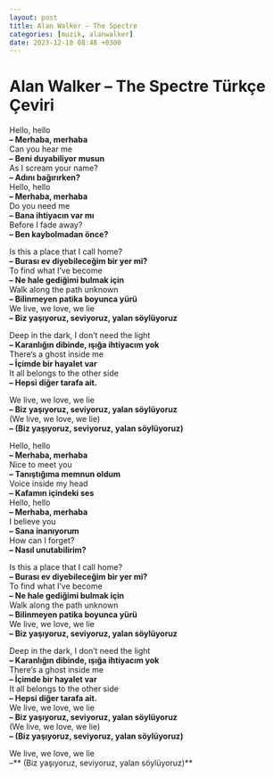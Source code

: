 ```yaml
---
layout: post
title: Alan Walker – The Spectre
categories: [muzik, alanwalker]
date: 2023-12-10 08:48 +0300
---
```


# Alan Walker – The Spectre Türkçe Çeviri

Hello, hello <br>
**– Merhaba, merhaba <br>**
Can you hear me <br>
**– Beni duyabiliyor musun <br>**
As I scream your name? <br>
**– Adını bağırırken? <br>**
Hello, hello <br>
**– Merhaba, merhaba <br>**
Do you need me <br>
**– Bana ihtiyacın var mı <br>**
Before I fade away? <br>
**– Ben kaybolmadan önce?**

Is this a place that I call home? <br>
**– Burası ev diyebileceğim bir yer mi? <br>**
To find what I’ve become <br>
**– Ne hale gediğimi bulmak için <br>**
Walk along the path unknown <br>
**– Bilinmeyen patika boyunca yürü <br>**
We live, we love, we lie <br>
**– Biz yaşıyoruz, seviyoruz, yalan söylüyoruz**

Deep in the dark, I don’t need the light <br>
**– Karanlığın dibinde, ışığa ihtiyacım yok <br>**
There’s a ghost inside me <br>
**– İçimde bir hayalet var <br>**
It all belongs to the other side <br>
**– Hepsi diğer tarafa ait.**

We live, we love, we lie <br>
**– Biz yaşıyoruz, seviyoruz, yalan söylüyoruz <br>**
(We live, we love, we lie) <br>
**– (Biz yaşıyoruz, seviyoruz, yalan söylüyoruz)**

Hello, hello <br>
**– Merhaba, merhaba <br>**
Nice to meet you <br>
**– Tanıştığıma memnun oldum <br>**
Voice inside my head <br>
**– Kafamın içindeki ses <br>**
Hello, hello <br>
**– Merhaba, merhaba <br>**
I believe you <br>
**– Sana inanıyorum <br>**
How can I forget? <br>
**– Nasıl unutabilirim?**

Is this a place that I call home? <br>
**– Burası ev diyebileceğim bir yer mi? <br>**
To find what I’ve become <br>
**– Ne hale gediğimi bulmak için <br>**
Walk along the path unknown <br>
**– Bilinmeyen patika boyunca yürü <br>**
We live, we love, we lie <br>
**– Biz yaşıyoruz, seviyoruz, yalan söylüyoruz**

Deep in the dark, I don’t need the light <br>
**– Karanlığın dibinde, ışığa ihtiyacım yok <br>**
There’s a ghost inside me <br>
**– İçimde bir hayalet var <br>**
It all belongs to the other side <br>
**– Hepsi diğer tarafa ait. <br>**
We live, we love, we lie <br>
**– Biz yaşıyoruz, seviyoruz, yalan söylüyoruz <br>**
(We live, we love, we lie) <br>
**– (Biz yaşıyoruz, seviyoruz, yalan söylüyoruz) <br>**

We live, we love, we lie <br>
–** (Biz yaşıyoruz, seviyoruz, yalan söylüyoruz)**

